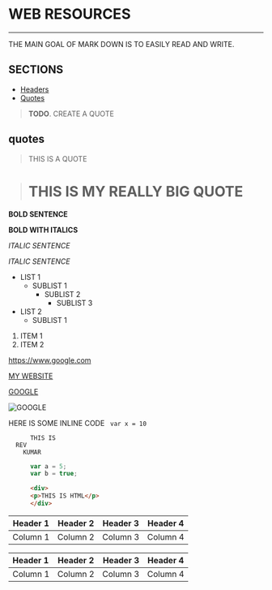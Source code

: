 # WEB RESOURCES
---

THE MAIN GOAL OF MARK DOWN IS TO EASILY READ AND WRITE.
<!-- -->

## SECTIONS
- [Headers](#headers)
- [Quotes](#quotes)




> **TODO**. CREATE A QUOTE

## quotes
> THIS IS A QUOTE

> # THIS IS MY REALLY BIG QUOTE

**BOLD SENTENCE**

__BOLD WITH ITALICS__

*ITALIC SENTENCE*

_ITALIC SENTENCE_


- LIST 1
   - SUBLIST 1
      - SUBLIST 2
         - SUBLIST 3
- LIST 2
   - SUBLIST 1


1. ITEM 1
1. ITEM 2

<!-- create a link with angular brackets -->
<https://www.google.com>


[MY WEBSITE](https://www.google.com/)


<!-- reference keys -->

[key]: https://www.google.com/

[GOOGLE][key]



![GOOGLE](https://www.google.com/images/branding/googlelogo/1x/googlelogo_color_272x92dp.png)


HERE IS SOME INLINE CODE ` var x = 10`

``` 
      THIS IS
  REV
    KUMAR 
```

```javascript
      var a = 5;
      var b = true;
```

```html
      <div>
      <p>THIS IS HTML</p>
      </div>
```




| Header 1 | Header 2 | Header 3 | Header 4 |
| --- | --- | --- | --- |
| Column 1 | Column 2 | Column 3 | Column 4 |


| Header 1 | Header 2 | Header 3 | Header 4 |
| :-------- | :--------: | --------: | -------- |
| Column 1 | Column 2 | Column 3 | Column 4 |